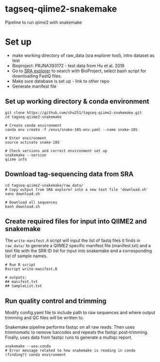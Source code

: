 # tagseq-qiime2-snakemake
Pipeline to run qiime2 with snakemake



# Set up

* make working directory of raw_data (sra explorer tool), intro dataset as test
* Bioproject: PRJNA393172 - test data from Hu et al. 2018
* Go to [SRA explorer](https://ewels.github.io/sra-explorer/) to search with BioProject, select bash script for downloading FastQ files.
* Make sure database is set up  - link to other repo
* Generate manifest file

## Set up working directory & conda environment
```
git clone https://github.com/shu251/tagseq-qiime2-snakemake.git
cd tagseq-qiime2-snakemake

# Create conda environment
conda env create -f /envs/snake-18S-env.yaml --name snake-18S 

# Enter environment
source activate snake-18S

# Check versions and correct environment set up
snakemake --version
qiime info
```

## Download tag-sequencing data from SRA

```
cd tagseq-qiime2-snakemake/raw_data/
# Copy output from SRA explorer into a new text file 'download.sh'
nano download.sh

# Download all sequences
bash download.sh
```

## Create required files for input into QIIME2 and snakemake
The ```write-manifest.R``` script will input the list of fastq files it finds in ```raw_data/``` to generate a QIIME2 specific manifest file (manifest.txt) and a text file with the SRR ID list for input into snakemake and a corresponding list of sample names.
```
# Run R script
Rscript write-manifest.R

# outputs:
## manifest.txt
## SampleList.txt
```


## Run quality control and trimming
Modify config.yaml file to include path to raw sequences and where output trimming and QC files will be written to.

Snakemake pipeline performs fastqc on all raw reads. Then uses trimmomatic to remove barcodes and repeats the fastqc post-trimming. Finally, uses data from fastqc runs to generate a multiqc report.


```
snakemake --use-conda
# Error message related to how snakemake is reading in conda (finding?) conda environment
```
